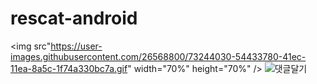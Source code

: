 # rescat-android


<img src"https://user-images.githubusercontent.com/26568800/73244030-54433780-41ec-11ea-8a5c-1f74a330bc7a.gif" width="70%" height="70%" />
![댓글달기](https://user-images.githubusercontent.com/26568800/73244030-54433780-41ec-11ea-8a5c-1f74a330bc7a.gif)
